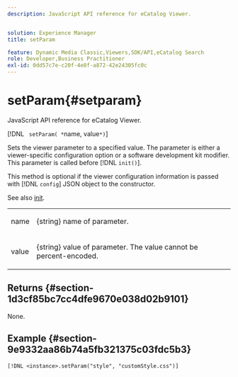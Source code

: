 ```yaml
---
description: JavaScript API reference for eCatalog Viewer.


solution: Experience Manager
title: setParam

feature: Dynamic Media Classic,Viewers,SDK/API,eCatalog Search
role: Developer,Business Practitioner
exl-id: 0dd57c7e-c20f-4e8f-a872-42e24305fc0c
---
```

# setParam{#setparam}

JavaScript API reference for eCatalog Viewer.

 [!DNL ` setParam( *`name, value`*)`]

Sets the viewer parameter to a specified value. The parameter is either a viewer-specific configuration option or a software development kit modifier. This parameter is called before [!DNL `init()`].

This method is optional if the viewer configuration information is passed with [!DNL `config`] JSON object to the constructor.

See also [init](../../../c-html5-s7-aem-asset-viewers/c-html5-20-ecatalog-viewer-about/c-html5-20-ecatalog-viewer-javascriptapiref/r-html5-ecatalog-viewer-20-javascriptapiref-init.md#reference-aee94dd92a28410784f7a1792e28683b).

<table id="table_896DFF34A68A403DB93A6D597461A573"> 
 <tbody> 
  <tr> 
   <td colname="col1"> <p> <span class="codeph"> <span class="varname"> name </span> </span> </p> </td> 
   <td colname="col2"> <p> <span class="codeph"> {string} </span> name of parameter. </p> </td> 
  </tr> 
  <tr> 
   <td colname="col1"> <p> <span class="codeph"> <span class="varname"> value </span> </span> </p> </td> 
   <td colname="col2"> <p> <span class="codeph"> {string} </span> value of parameter. The value cannot be percent-encoded. </p> </td> 
  </tr> 
 </tbody> 
</table>

## Returns {#section-1d3cf85bc7cc4dfe9670e038d02b9101}

None.

## Example {#section-9e9332aa86b74a5fb321375c03fdc5b3}

```
[!DNL <instance>.setParam("style", "customStyle.css")]
```
